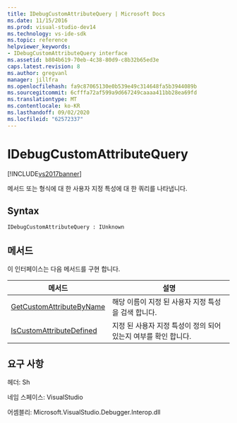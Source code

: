 ```yaml
---
title: IDebugCustomAttributeQuery | Microsoft Docs
ms.date: 11/15/2016
ms.prod: visual-studio-dev14
ms.technology: vs-ide-sdk
ms.topic: reference
helpviewer_keywords:
- IDebugCustomAttributeQuery interface
ms.assetid: b804b619-70eb-4c38-80d9-c8b32b65ed3e
caps.latest.revision: 8
ms.author: gregvanl
manager: jillfra
ms.openlocfilehash: fa9c87065130e0b539e49c314648fa5b3944089b
ms.sourcegitcommit: 6cfffa72af599a9d667249caaaa411bb28ea69fd
ms.translationtype: MT
ms.contentlocale: ko-KR
ms.lasthandoff: 09/02/2020
ms.locfileid: "62572337"
---
```

# <a name="idebugcustomattributequery"></a>IDebugCustomAttributeQuery
[!INCLUDE[vs2017banner](../../../includes/vs2017banner.md)]

메서드 또는 형식에 대 한 사용자 지정 특성에 대 한 쿼리를 나타냅니다.  
  
## <a name="syntax"></a>Syntax  
  
```  
IDebugCustomAttributeQuery : IUnknown  
```  
  
## <a name="methods"></a>메서드  
 이 인터페이스는 다음 메서드를 구현 합니다.  
  
|메서드|설명|  
|------------|-----------------|  
|[GetCustomAttributeByName](../../../extensibility/debugger/reference/idebugcustomattributequery-getcustomattributebyname.md)|해당 이름이 지정 된 사용자 지정 특성을 검색 합니다.|  
|[IsCustomAttributeDefined](../../../extensibility/debugger/reference/idebugcustomattributequery-iscustomattributedefined.md)|지정 된 사용자 지정 특성이 정의 되어 있는지 여부를 확인 합니다.|  
  
## <a name="requirements"></a>요구 사항  
 헤더: Sh  
  
 네임 스페이스: VisualStudio  
  
 어셈블리: Microsoft.VisualStudio.Debugger.Interop.dll
